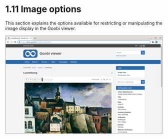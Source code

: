 # 1.11 Image options

This section explains the options available for restricting or manipulating the image display in the Goobi viewer.

![](../../../.gitbook/assets/conf_1.11.png)

